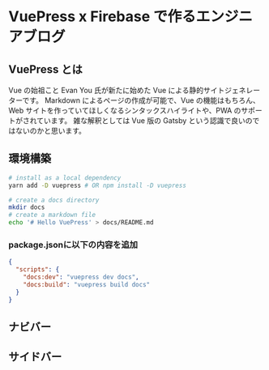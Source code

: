 # VuePress x Firebase で作るエンジニアブログ

## VuePress とは

Vue の始祖こと Evan You 氏が新たに始めた Vue による静的サイトジェネレーターです。
Markdown によるページの作成が可能で、Vue の機能はもちろん、Web サイトを作っていてほしくなるシンタックスハイライトや、PWA のサポートがされています。
雑な解釈としては Vue 版の Gatsby という認識で良いのではないのかと思います。

## 環境構築
```sh
# install as a local dependency
yarn add -D vuepress # OR npm install -D vuepress

# create a docs directory
mkdir docs
# create a markdown file
echo '# Hello VuePress' > docs/README.md
```
### package.jsonに以下の内容を追加
```json
{
  "scripts": {
    "docs:dev": "vuepress dev docs",
    "docs:build": "vuepress build docs"
  }
}
```

## ナビバー


## サイドバー
